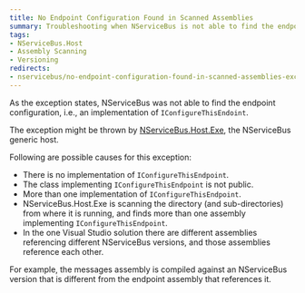 ```yaml
---
title: No Endpoint Configuration Found in Scanned Assemblies
summary: Troubleshooting when NServiceBus is not able to find the endpoint configuration (IConfigureThisEndoint)
tags:
- NServiceBus.Host
- Assembly Scanning
- Versioning
redirects:
- nservicebus/no-endpoint-configuration-found-in-scanned-assemblies-exception
---
```


As the exception states, NServiceBus was not able to find the endpoint configuration, i.e., an implementation of `IConfigureThisEndoint`.

The exception might be thrown by [NServiceBus.Host.Exe](/nservicebus/hosting/nservicebus-host/), the NServiceBus generic host.

Following are possible causes for this exception:

 * There is no implementation of `IConfigureThisEndpoint`.
 * The class implementing `IConfigureThisEndpoint` is not public.
 * More than one implementation of `IConfigureThisEndpoint`.
 * NServiceBus.Host.Exe is scanning the directory (and sub-directories) from where it is running, and finds more than one assembly implementing `IConfigureThisEndpoint`.
 * In the one Visual Studio solution there are different assemblies referencing different NServiceBus versions, and those assemblies reference each other.

For example, the messages assembly is compiled against an NServiceBus version that is different from the endpoint assembly that references it.
